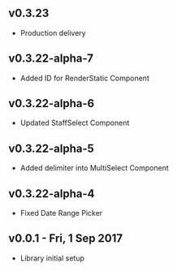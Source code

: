 v0.3.23 
--------------------------------------
- Production delivery 


v0.3.22-alpha-7 
--------------------------------------
- Added ID for RenderStatic Component


v0.3.22-alpha-6 
--------------------------------------
- Updated StaffSelect Component


v0.3.22-alpha-5 
--------------------------------------
- Added delimiter into MultiSelect Component


v0.3.22-alpha-4 
--------------------------------------
- Fixed Date Range Picker 


v0.0.1 - Fri, 1 Sep 2017 
--------------------------------------
- Library initial setup 
